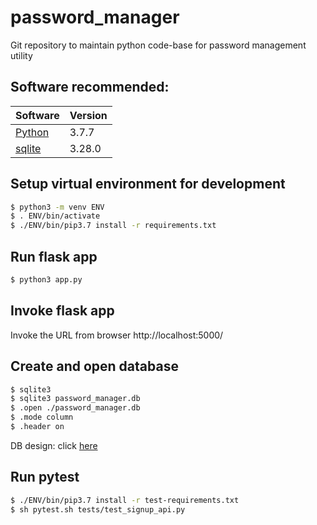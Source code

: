 # password_manager
Git repository to maintain python code-base for password management utility

## Software recommended:

| Software                                                       | Version |
|----------------------------------------------------------------|---------|
| [Python](https://docs.python-guide.org/starting/install3/osx/) | 3.7.7   |
| [sqlite](https://www.sqlite.org/download.html)                 | 3.28.0  |

## Setup virtual environment for development

```sh
$ python3 -m venv ENV
$ . ENV/bin/activate
$ ./ENV/bin/pip3.7 install -r requirements.txt
```

## Run flask app

```sh
$ python3 app.py
```

## Invoke flask app

Invoke the URL from browser http://localhost:5000/

## Create and open database

```sh
$ sqlite3
$ sqlite3 password_manager.db
$ .open ./password_manager.db
$ .mode column
$ .header on
```
DB design: click [here](DML.md)

## Run pytest

```sh
$ ./ENV/bin/pip3.7 install -r test-requirements.txt
$ sh pytest.sh tests/test_signup_api.py
```
